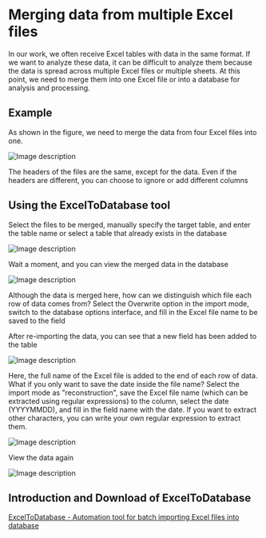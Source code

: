 
# Merging data from multiple Excel files

In our work, we often receive Excel tables with data in the same format. If we want to analyze these data, it can be difficult to analyze them because the data is spread across multiple Excel files or multiple sheets.  At this point, we need to merge them into one Excel file or into a database for analysis and processing.

## Example
As shown in the figure, we need to merge the data from four Excel files into one.

![Image description](https://dev-to-uploads.s3.amazonaws.com/uploads/articles/16aqpjpusrj2ylxy4ic3.png)



The headers of the files are the same, except for the data.  Even if the headers are different, you can choose to ignore or add different columns

## Using the ExcelToDatabase tool
Select the files to be merged, manually specify the target table, and enter the table name or select a table that already exists in the database

![Image description](https://dev-to-uploads.s3.amazonaws.com/uploads/articles/yta4xovrhh2g1jwpw67k.png)



Wait a moment, and you can view the merged data in the database

![Image description](https://dev-to-uploads.s3.amazonaws.com/uploads/articles/0tr959d5cm0016un4l77.png)


Although the data is merged here, how can we distinguish which file each row of data comes from?
Select the Overwrite option in the import mode, switch to the database options interface, and fill in the Excel file name to be saved to the field

After re-importing the data, you can see that a new field has been added to the table

![Image description](https://dev-to-uploads.s3.amazonaws.com/uploads/articles/san0k8bfusuc1l8prkob.png)


Here, the full name of the Excel file is added to the end of each row of data.  What if you only want to save the date inside the file name?
Select the import mode as "reconstruction", save the Excel file name (which can be extracted using regular expressions) to the column, select the date (YYYYMMDD), and fill in the field name with the date.  If you want to extract other characters, you can write your own regular expression to extract them.

![Image description](https://dev-to-uploads.s3.amazonaws.com/uploads/articles/u5g5td49c5p9f885ic9c.png)


View the data again

![Image description](https://dev-to-uploads.s3.amazonaws.com/uploads/articles/0jz5j0a14szrfsgyv7dq.png)


## Introduction and Download of ExcelToDatabase

[ExcelToDatabase - Automation tool for batch importing Excel files into database](https://github.com/ryjfgjl/ExcelToDatabase/blob/master/README.md)
 
